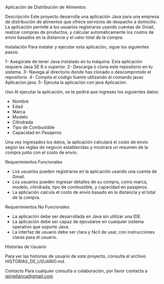 Aplicación de Distribución de Alimentos

Descripción
Este proyecto desarrolla una aplicación Java para una empresa de distribución de alimentos que ofrece servicios de despacho a domicilio. La aplicación permite a los usuarios registrarse usando cuentas de Gmail, realizar compras de productos, y calcular automáticamente los costos de envío basados en la distancia y el valor total de la compra.

Instalación
Para instalar y ejecutar esta aplicación, sigue los siguientes pasos:

1- Asegúrate de tener Java instalado en tu máquina. Esta aplicación requiere Java SE 8 o superior.
2- Descarga o clona este repositorio en tu sistema.
3- Navega al directorio donde has clonado o descomprimido el repositorio.
4- Compila el código fuente utilizando el comando javac Aplicacion.java.
5- Ejecuta la aplicación con java Aplicacion.

Uso
Al ejecutar la aplicación, se te pedirá que ingreses los siguientes datos:

- Nombre
- Edad
- Marca
- Modelo
- Cilindrada
- Tipo de Combustible
- Capacidad en Pasajeros

Una vez ingresados los datos, la aplicación calculará el costo de envío según las reglas de negocio establecidas y mostrará un resumen de la compra junto con el costo de envío.

Requerimientos Funcionales

- Los usuarios pueden registrarse en la aplicación usando una cuenta de Gmail.
- Los usuarios pueden ingresar detalles de su compra, como marca, modelo, cilindrada, tipo de combustible, y capacidad en pasajeros.
- La aplicación calcula el costo de envío basado en la distancia y el total de la compra.

Requerimientos No Funcionales

- La aplicación debe ser desarrollada en Java sin utilizar una IDE.
- La aplicación debe ser capaz de ejecutarse en cualquier sistema operativo que soporte Java.
- La interfaz de usuario debe ser clara y fácil de usar, con instrucciones claras para el usuario.

Historias de Usuario

Para ver las historias de usuario de este proyecto, consulta el archivo HISTORIAS_DE_USUARIO.md.

Contacto
Para cualquier consulta o colaboración, por favor contacta a jaimellanca@gmail.com







